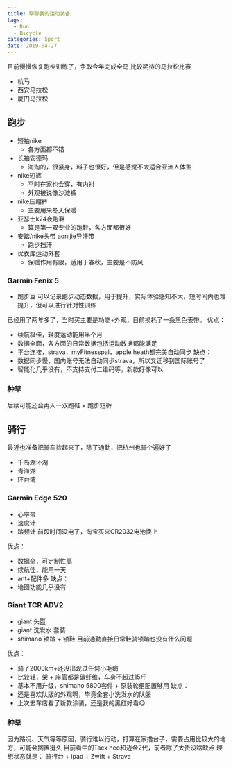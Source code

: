 ```yaml
---
title: 聊聊我的运动装备
tags:
  - Run
  - Bicycle
categories: Sport
date: 2019-04-27
---
```


目前慢慢恢复跑步训练了，争取今年完成全马
比较期待的马拉松比赛
+ 杭马
+ 西安马拉松
+ 厦门马拉松

<!--more-->

## 跑步
+ 短袖nike
	+ 各方面都不错
+ 长袖安德玛
	+ 海淘的，很紧身，料子也很好，但是感觉不太适合亚洲人体型
+ nike短裤
	+ 平时在家也会穿，有内衬
	+ 外观被说像沙滩裤
+ nike压缩裤
	+ 主要用来冬天保暖
+ 亚瑟士k24夜跑鞋
	+ 算是第一双专业的跑鞋，各方面都很好
+ 安踏/nike头带 aonijie导汗带
	+ 跑步挡汗
+ 优衣库运动外套
	+ 保暖作用有限，适用于春秋，主要是不防风

### Garmin Fenix 5
+ 跑步豆
可以记录跑步动态数据，用于提升，实际体验感知不大，短时间内也难提升，但可以进行针对性训练

已经用了两年多了，当时买主要是功能+外观，目前损耗了一条黑色表带。
优点：
+ 续航极佳，轻度运动能用半个月
+ 数据全面，各方面的日常数据包括运动数据都能满足
+ 平台连接，strava，myFitnesspal，apple heath都完美自动同步
缺点：
+ 数据同步慢，国内账号无法自动同步strava，所以又迁移到国际账号了
+ 智能化几乎没有，不支持支付二维码等，新款好像可以

### 种草
后续可能还会再入一双跑鞋 + 跑步短裤

## 骑行
最近也准备把骑车捡起来了，除了通勤，把杭州也骑个遍好了
+ 千岛湖环湖
+ 青海湖
+ 环台湾

### Garmin Edge 520
+ 心率带
+ 速度计
+ 踏频计
前段时间没电了，淘宝买来CR2032电池换上

优点：
+ 数据全，可定制性高
+ 续航佳，能用一天
+ ant+配件多
缺点：
+ 地图功能几乎没有

### Giant TCR ADV2
+ giant  头盔
+ giant  洗发水 套装
+ shimano 锁踏 + 锁鞋
目前通勤直接日常鞋骑锁踏也没有什么问题

优点：
+ 骑了2000km+还没出现过任何小毛病
+ 比较轻，架 + 座管都是碳纤维，车身不超过15斤
+ 基本不用升级，shimano 5800套件 + 原装轮组配置够用
缺点：
+ 还是喜欢队版的外观啊，毕竟全套小洗发水的队服
+ 上次去车店看了新款涂装，还是我的黑红好看😋

### 种草
因为路况、天气等等原因，骑行难以行动，打算在家撸台子，需要占用比较大的地方，可能会搁置挺久
目前看中的Tacx neo和迈金2代，前者除了太贵没啥缺点
理想状态就是：
骑行台 + ipad + Zwift + Strava